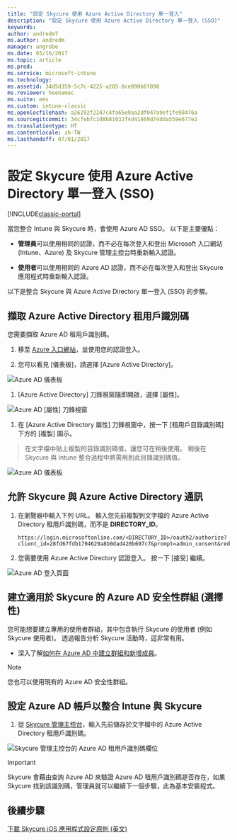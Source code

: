 ```yaml
---
title: "設定 Skycure 使用 Azure Active Directory 單一登入"
description: "設定 Skycure 使用 Azure Active Directory 單一登入 (SSO)"
keywords: 
author: andredm7
ms.author: andredm
manager: angrobe
ms.date: 03/16/2017
ms.topic: article
ms.prod: 
ms.service: microsoft-intune
ms.technology: 
ms.assetid: 34d5d359-5c7c-4225-a205-8ce890b6f890
ms.reviewer: heenamac
ms.suite: ems
ms.custom: intune-classic
ms.openlocfilehash: a26292f2247c4fa65e9aa2df047a9ef1fe98476a
ms.sourcegitcommit: 34cfebfc1d8b81032f4d41869d74dda559e677e2
ms.translationtype: HT
ms.contentlocale: zh-TW
ms.lasthandoff: 07/01/2017
---
```

# <a name="configure-skycure-to-use-azure-active-directory-single-sign-on-sso"></a>設定 Skycure 使用 Azure Active Directory 單一登入 (SSO)

[!INCLUDE[classic-portal](../includes/classic-portal.md)]

當您整合 Intune 與 Skycure 時，會使用 Azure AD SSO。 以下是主要優點：

-   **管理員**可以使用相同的認證，而不必在每次登入和登出 Microsoft 入口網站 (Intune、Azure) 及 Skycure 管理主控台時重新輸入認證。

-   **使用者**可以使用相同的 Azure AD 認證，而不必在每次登入和登出 Skycure 應用程式時重新輸入認證。

以下是整合 Skycure 與 Azure Active Directory 單一登入 (SSO) 的步驟。

## <a name="to-retrieve-the-azure-active-directory-tenant-id"></a>擷取 Azure Active Directory 租用戶識別碼

您需要擷取 Azure AD 租用戶識別碼。

1.  移至 [Azure 入口網站](https://portal.azure.com/)，並使用您的認證登入。

2.  您可以看見 [儀表板]，請選擇 [Azure Active Directory]。

![Azure AD 儀表板](../media/mtp/skycure-sso-1.png)

1.  [Azure Active Directory] 刀鋒視窗隨即開啟，選擇 [屬性]。

![Azure AD [屬性] 刀鋒視窗](../media/mtp/skycure-sso-2.png)

1.  在 [Azure Active Directory 屬性] 刀鋒視窗中，按一下 [租用戶目錄識別碼] 下方的 [複製] 圖示。

> 在文字檔中貼上複製的目錄識別碼值，讓您可在稍後使用。 稍後在 Skycure 與 Intune 整合過程中將需用到此目錄識別碼值。

![Azure AD 儀表板](../media/mtp/skycure-sso-3.png)

## <a name="allow-skycure-to-communicate-with-azure-active-directory"></a>允許 Skycure 與 Azure Active Directory 通訊

1.  在瀏覽器中輸入下列 URL。 輸入您先前複製到文字檔的 Azure Active Directory 租用戶識別碼，而不是 **DIRECTORY_ID**。

        https://login.microsoftonline.com/<DIRECTORY_ID>/oauth2/authorize?client_id=28fd67fdb1794629a8b0dad420b697c7&prompt=admin_consent&redirect_uri=https%3A%2F%2Fmc.skycure.com%2Fapi%2Fexternal%2Fmdm%2Faad_app_consent%2Fmanagement_callback&response_type=code

2.  您需要使用 Azure Active Directory 認證登入。 按一下 [接受] 繼續。

![Azure AD 登入頁面](../media/mtp/skycure-sso-4.png)

## <a name="create-an-azure-ad-security-group-for-skycure-optional"></a>建立適用於 Skycure 的 Azure AD 安全性群組 (選擇性)

您可能想要建立專用的使用者群組，其中包含執行 Skycure 的使用者 (例如 Skycure 使用者)。 透過報告分析 Skycure 活動時，這非常有用。

-   深入了解[如何在 Azure AD 中建立群組和新增成員](https://docs.microsoft.com/azure/active-directory/active-directory-groups-create-azure-portal)。

> [!NOTE] 
> 您也可以使用現有的 Azure AD 安全性群組。

## <a name="configure-the-azure-ad-account-to-integrate-intune-with-skycure"></a>設定 Azure AD 帳戶以整合 Intune 與 Skycure

1.  從 [Skycure 管理主控台](https://aad.skycure.com/)，輸入先前儲存於文字檔中的 Azure Active Directory 租用戶識別碼。

![Skycure 管理主控台的 Azure AD 租用戶識別碼欄位](../media/mtp/skycure-sso-5.png)

> [!IMPORTANT] 
> Skycure 會藉由查詢 Azure AD 來驗證 Azure AD 租用戶識別碼是否存在，如果 Skycure 找到該識別碼，管理員就可以繼續下一個步驟，此為基本安裝程式。

## <a name="next-steps"></a>後續步驟

[下載 Skycure iOS 應用程式設定原則 (英文)](/intune-classic/deploy-use/download-skycure-ios-app-configuration-policy)
